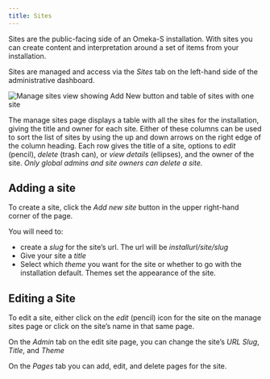 ```yaml
---
title: Sites
---
```


Sites are the public-facing side of an Omeka-S installation. With sites you can create content and interpretation around a set of items from your installation. 

Sites are managed and access via the *Sites* tab on the left-hand side of the administrative dashboard. 

![Manage sites view showing Add New button and table of sites with one site](../sites/sitefiles/site-admin.png)

The manage sites page displays a table with all the sites for the installation, giving the title and owner for each site. Either of these columns can be used to sort the list of sites by using the up and down arrows on the right edge of the column heading.
Each row gives the title of a site, options to *edit* (pencil), *delete* (trash can), or *view details* (ellipses), and the owner of the site. *Only global admins and site owners can delete a site.*

## Adding a site
To create a site, click the *Add new site* button in the upper right-hand corner of the page. 

You will need to:
* create a *slug* for the site’s url. The url will be *installurl/site/slug*
* Give your site a *title*
* Select which *theme* you want for the site or whether to go with the installation default. Themes set the appearance of the site.

## Editing a Site
To edit a site, either click on the *edit* (pencil) icon for the site on the manage sites page or click on the site’s name in that same page.

On the *Admin* tab on the edit site page, you can change the site’s *URL Slug*, *Title*, and *Theme*

On the *Pages* tab you can add, edit, and delete pages for the site.
